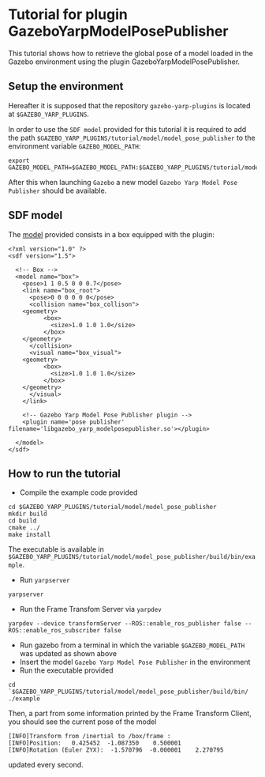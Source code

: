 # Tutorial for plugin GazeboYarpModelPosePublisher

This tutorial shows how to retrieve the global pose of a model loaded in the Gazebo
environment using the plugin GazeboYarpModelPosePublisher.

## Setup the environment
Hereafter it is supposed that the repository `gazebo-yarp-plugins` is located at
`$GAZEBO_YARP_PLUGINS`.

In order to use the `SDF model` provided for this tutorial it is required to
add the path `$GAZEBO_YARP_PLUGINS/tutorial/model/model_pose_publisher` to the
environment variable `GAZEBO_MODEL_PATH`:
```
export GAZEBO_MODEL_PATH=$GAZEBO_MODEL_PATH:$GAZEBO_YARP_PLUGINS/tutorial/model/model_pose_publisher
```

After this when launching `Gazebo` a new model `Gazebo Yarp Model Pose Publisher` should be available.

## SDF model
The [model](scenario/model.sdf) provided consists in a box equipped with the plugin:
```
<?xml version="1.0" ?>
<sdf version="1.5">

  <!-- Box -->
  <model name="box">
    <pose>1 1 0.5 0 0 0.7</pose>	
    <link name="box_root">
      <pose>0 0 0 0 0 0</pose>
      <collision name="box_collison">
	<geometry>
          <box>
            <size>1.0 1.0 1.0</size>
          </box>
	</geometry>
      </collision>
      <visual name="box_visual">
	<geometry>
          <box>
            <size>1.0 1.0 1.0</size>
          </box>
	</geometry>
      </visual>
    </link>

    <!-- Gazebo Yarp Model Pose Publisher plugin -->
    <plugin name='pose publisher' filename='libgazebo_yarp_modelposepublisher.so'></plugin>
    
  </model>      
</sdf>
```

## How to run the tutorial
- Compile the example code provided
```
cd $GAZEBO_YARP_PLUGINS/tutorial/model/model_pose_publisher
mkdir build
cd build
cmake ../
make install
```
The executable is available in `$GAZEBO_YARP_PLUGINS/tutorial/model/model_pose_publisher/build/bin/example`.

- Run `yarpserver`
```
yarpserver 
```

- Run the Frame Transfom Server via `yarpdev`
```
yarpdev --device transformServer --ROS::enable_ros_publisher false --ROS::enable_ros_subscriber false
```

- Run gazebo from a terminal in which the variable `$GAZEBO_MODEL_PATH` was updated as shown above
- Insert the model `Gazebo Yarp Model Pose Publisher` in the environment
- Run the executable provided
```
cd `$GAZEBO_YARP_PLUGINS/tutorial/model/model_pose_publisher/build/bin/
./example
```

Then, a part from some information printed by the Frame Transform Client, you should see
the current pose of the model
```
[INFO]Transform from /inertial to /box/frame : 
[INFO]Position:   0.425452	-1.087350	 0.500001 
[INFO]Rotation (Euler ZYX):  -1.570796	-0.000001	 2.270795
```
updated every second.
